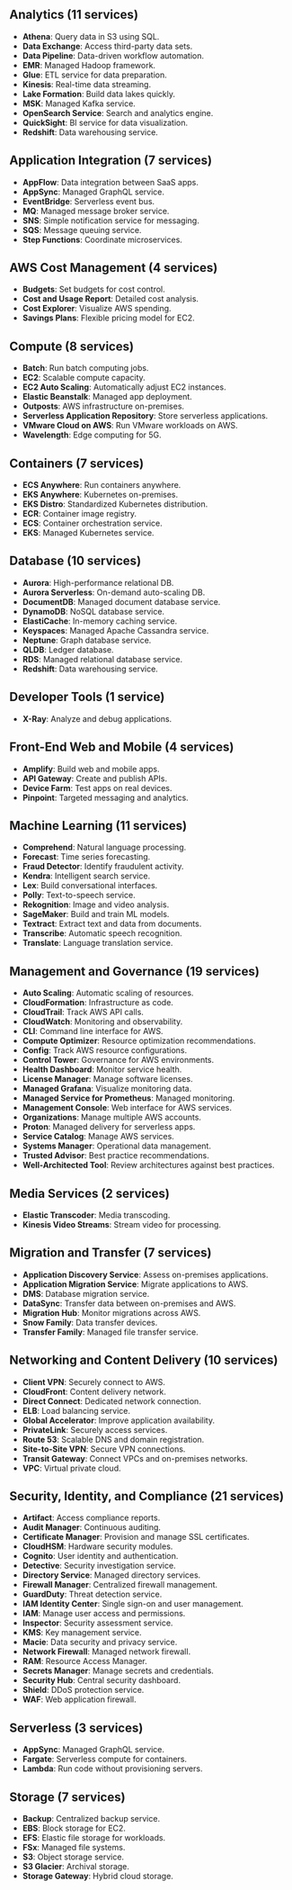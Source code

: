 ## Analytics (11 services)
- **Athena**: Query data in S3 using SQL.
- **Data Exchange**: Access third-party data sets.
- **Data Pipeline**: Data-driven workflow automation.
- **EMR**: Managed Hadoop framework.
- **Glue**: ETL service for data preparation.
- **Kinesis**: Real-time data streaming.
- **Lake Formation**: Build data lakes quickly.
- **MSK**: Managed Kafka service.
- **OpenSearch Service**: Search and analytics engine.
- **QuickSight**: BI service for data visualization.
- **Redshift**: Data warehousing service.

## Application Integration (7 services)
- **AppFlow**: Data integration between SaaS apps.
- **AppSync**: Managed GraphQL service.
- **EventBridge**: Serverless event bus.
- **MQ**: Managed message broker service.
- **SNS**: Simple notification service for messaging.
- **SQS**: Message queuing service.
- **Step Functions**: Coordinate microservices.

## AWS Cost Management (4 services)
- **Budgets**: Set budgets for cost control.
- **Cost and Usage Report**: Detailed cost analysis.
- **Cost Explorer**: Visualize AWS spending.
- **Savings Plans**: Flexible pricing model for EC2.

## Compute (8 services)
- **Batch**: Run batch computing jobs.
- **EC2**: Scalable compute capacity.
- **EC2 Auto Scaling**: Automatically adjust EC2 instances.
- **Elastic Beanstalk**: Managed app deployment.
- **Outposts**: AWS infrastructure on-premises.
- **Serverless Application Repository**: Store serverless applications.
- **VMware Cloud on AWS**: Run VMware workloads on AWS.
- **Wavelength**: Edge computing for 5G.

## Containers (7 services)
- **ECS Anywhere**: Run containers anywhere.
- **EKS Anywhere**: Kubernetes on-premises.
- **EKS Distro**: Standardized Kubernetes distribution.
- **ECR**: Container image registry.
- **ECS**: Container orchestration service.
- **EKS**: Managed Kubernetes service.

## Database (10 services)
- **Aurora**: High-performance relational DB.
- **Aurora Serverless**: On-demand auto-scaling DB.
- **DocumentDB**: Managed document database service.
- **DynamoDB**: NoSQL database service.
- **ElastiCache**: In-memory caching service.
- **Keyspaces**: Managed Apache Cassandra service.
- **Neptune**: Graph database service.
- **QLDB**: Ledger database.
- **RDS**: Managed relational database service.
- **Redshift**: Data warehousing service.

## Developer Tools (1 service)
- **X-Ray**: Analyze and debug applications.

## Front-End Web and Mobile (4 services)
- **Amplify**: Build web and mobile apps.
- **API Gateway**: Create and publish APIs.
- **Device Farm**: Test apps on real devices.
- **Pinpoint**: Targeted messaging and analytics.

## Machine Learning (11 services)
- **Comprehend**: Natural language processing.
- **Forecast**: Time series forecasting.
- **Fraud Detector**: Identify fraudulent activity.
- **Kendra**: Intelligent search service.
- **Lex**: Build conversational interfaces.
- **Polly**: Text-to-speech service.
- **Rekognition**: Image and video analysis.
- **SageMaker**: Build and train ML models.
- **Textract**: Extract text and data from documents.
- **Transcribe**: Automatic speech recognition.
- **Translate**: Language translation service.

## Management and Governance (19 services)
- **Auto Scaling**: Automatic scaling of resources.
- **CloudFormation**: Infrastructure as code.
- **CloudTrail**: Track AWS API calls.
- **CloudWatch**: Monitoring and observability.
- **CLI**: Command line interface for AWS.
- **Compute Optimizer**: Resource optimization recommendations.
- **Config**: Track AWS resource configurations.
- **Control Tower**: Governance for AWS environments.
- **Health Dashboard**: Monitor service health.
- **License Manager**: Manage software licenses.
- **Managed Grafana**: Visualize monitoring data.
- **Managed Service for Prometheus**: Managed monitoring.
- **Management Console**: Web interface for AWS services.
- **Organizations**: Manage multiple AWS accounts.
- **Proton**: Managed delivery for serverless apps.
- **Service Catalog**: Manage AWS services.
- **Systems Manager**: Operational data management.
- **Trusted Advisor**: Best practice recommendations.
- **Well-Architected Tool**: Review architectures against best practices.

## Media Services (2 services)
- **Elastic Transcoder**: Media transcoding.
- **Kinesis Video Streams**: Stream video for processing.

## Migration and Transfer (7 services)
- **Application Discovery Service**: Assess on-premises applications.
- **Application Migration Service**: Migrate applications to AWS.
- **DMS**: Database migration service.
- **DataSync**: Transfer data between on-premises and AWS.
- **Migration Hub**: Monitor migrations across AWS.
- **Snow Family**: Data transfer devices.
- **Transfer Family**: Managed file transfer service.

## Networking and Content Delivery (10 services)
- **Client VPN**: Securely connect to AWS.
- **CloudFront**: Content delivery network.
- **Direct Connect**: Dedicated network connection.
- **ELB**: Load balancing service.
- **Global Accelerator**: Improve application availability.
- **PrivateLink**: Securely access services.
- **Route 53**: Scalable DNS and domain registration.
- **Site-to-Site VPN**: Secure VPN connections.
- **Transit Gateway**: Connect VPCs and on-premises networks.
- **VPC**: Virtual private cloud.

## Security, Identity, and Compliance (21 services)
- **Artifact**: Access compliance reports.
- **Audit Manager**: Continuous auditing.
- **Certificate Manager**: Provision and manage SSL certificates.
- **CloudHSM**: Hardware security modules.
- **Cognito**: User identity and authentication.
- **Detective**: Security investigation service.
- **Directory Service**: Managed directory services.
- **Firewall Manager**: Centralized firewall management.
- **GuardDuty**: Threat detection service.
- **IAM Identity Center**: Single sign-on and user management.
- **IAM**: Manage user access and permissions.
- **Inspector**: Security assessment service.
- **KMS**: Key management service.
- **Macie**: Data security and privacy service.
- **Network Firewall**: Managed network firewall.
- **RAM**: Resource Access Manager.
- **Secrets Manager**: Manage secrets and credentials.
- **Security Hub**: Central security dashboard.
- **Shield**: DDoS protection service.
- **WAF**: Web application firewall.

## Serverless (3 services)
- **AppSync**: Managed GraphQL service.
- **Fargate**: Serverless compute for containers.
- **Lambda**: Run code without provisioning servers.

## Storage (7 services)
- **Backup**: Centralized backup service.
- **EBS**: Block storage for EC2.
- **EFS**: Elastic file storage for workloads.
- **FSx**: Managed file systems.
- **S3**: Object storage service.
- **S3 Glacier**: Archival storage.
- **Storage Gateway**: Hybrid cloud storage.
